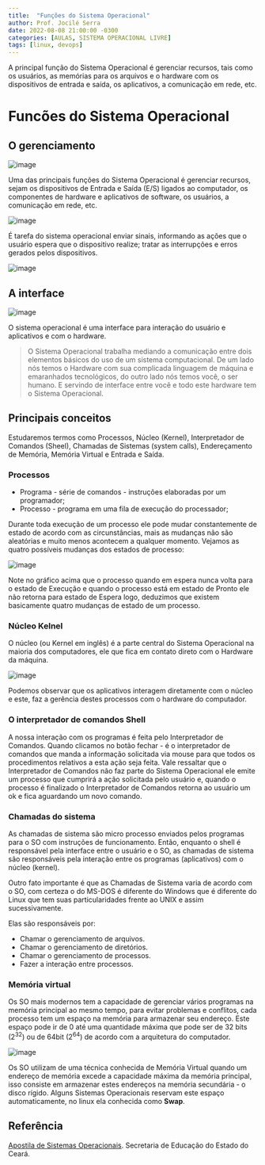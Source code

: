 ```yaml
---
title:  "Funções do Sistema Operacional"
author: Prof. Jocilé Serra
date: 2022-08-08 21:00:00 -0300
categories: [AULAS, SISTEMA OPERACIONAL LIVRE]
tags: [linux, devops]
---
```

A principal função do Sistema Operacional é gerenciar recursos, tais como os usuários, as memórias para os arquivos e o hardware com os dispositivos de entrada e saída, os aplicativos, a comunicação em rede, etc.

# Funcões do Sistema Operacional

## O gerenciamento

![image](https://user-images.githubusercontent.com/45495068/183531771-86061c26-bf4a-4492-acf0-02bd18aee5ae.png)

Uma das principais funções do Sistema Operacional é gerenciar recursos, sejam os dispositivos de Entrada e Saída (E/S) ligados ao computador, os componentes de hardware e aplicativos de software, os usuários, a comunicação em rede, etc.

![image](https://user-images.githubusercontent.com/45495068/183531930-5ce5d8f8-7505-480f-8e48-35b88a205f9b.png)

É tarefa do sistema operacional enviar sinais, informando as ações que o usuário espera que o dispositivo realize; tratar as interrupções e erros gerados pelos dispositivos.

![image](https://user-images.githubusercontent.com/45495068/183532150-1f34cbca-37f5-4bb3-8f99-1d29a6b0f4aa.png)

## A interface

![image](https://user-images.githubusercontent.com/45495068/183532877-5e14240c-9017-4737-b89e-e7163bc9bc1d.png)

O sistema operacional é uma interface para interação do usuário e aplicativos e com o hardware.

> O Sistema Operacional trabalha mediando a comunicação entre dois elementos básicos do uso de um sistema computacional. De um lado nós temos o Hardware com sua complicada linguagem de máquina e emaranhados tecnológicos, do outro lado nós temos você, o ser humano. E servindo de interface entre você e todo este hardware tem o Sistema Operacional.

## Principais conceitos

Estudaremos termos como Processos, Núcleo (Kernel), Interpretador de Comandos (Sheel), Chamadas de Sistemas (system calls), Endereçamento de Memória, Memória Virtual e Entrada e Saída.


### Processos

* Programa - série de comandos - instruções elaboradas por um programador;
* Processo - programa em uma fila de execução do processador;

Durante toda execução de um processo ele pode mudar constantemente de estado de acordo com as circunstâncias, mais as mudanças não são aleatórias e muito menos acontecem a qualquer momento. Vejamos as quatro possíveis mudanças dos estados de processo:

![image](https://user-images.githubusercontent.com/45495068/183533695-76682171-1eee-4d64-903d-cf8c7c961010.png)

Note no gráfico acima que o processo quando em espera nunca volta para o estado de Execução e quando o processo está em estado de Pronto ele não retorna para estado de Espera logo, deduzimos que existem basicamente quatro mudanças de estado de um processo.

### Núcleo Kelnel

O núcleo (ou Kernel em inglês) é a parte central do Sistema Operacional na maioria dos computadores, ele que fica em contato direto com o Hardware da máquina.

![image](https://user-images.githubusercontent.com/45495068/183534041-6f0b2dae-19dc-486b-b1cf-aece511461d1.png)

Podemos observar que os aplicativos interagem diretamente com o núcleo e este, faz a gerência destes processos com o hardware do computador.

### O interpretador de comandos Shell

A nossa interação com os programas é feita pelo Interpretador de Comandos. Quando clicamos no botão fechar - é o interpretador de comandos que manda a informação solicitada via mouse para que todos os procedimentos relativos a esta ação seja feita.
Vale ressaltar que o Interpretador de Comandos não faz parte do Sistema Operacional ele emite um processo que cumprirá a ação solicitada pelo usuário e, quando o processo é finalizado o Interpretador de Comandos retorna ao usuário um ok e fica aguardando um novo comando.

### Chamadas do sistema

As chamadas de sistema são micro processo enviados pelos programas para o SO com instruções de funcionamento. Então, enquanto o shell é responsável pela interface entre o usuário e o SO, as chamadas de sistema são responsáveis pela interação entre os programas (aplicativos) com o núcleo (kernel).

Outro fato importante é que as Chamadas de Sistema varia de acordo com o SO, com certeza o do MS-DOS é diferente do Windows que é diferente do Linux que tem suas particularidades frente ao UNIX e assim sucessivamente.

Elas são responsáveis por:
- Chamar o gerenciamento de arquivos.
- Chamar o gerenciamento de diretórios.
- Chamar o gerenciamento de processos.
- Fazer a interação entre processos.

### Memória virtual

Os SO mais modernos tem a capacidade de gerenciar vários programas na memória principal ao mesmo tempo, para evitar problemas e conflitos, cada processo tem um espaço na memória para armazenar seu endereço. Este espaço pode ir de 0 até uma quantidade máxima que pode ser de 32 bits (2<sup>32</sup>) ou de 64bit (2<sup>64</sup>) de acordo com a arquitetura do computador.

![image](https://user-images.githubusercontent.com/45495068/183538423-c41d4747-e8e7-43a5-9c3b-f292f32f4c18.png)

Os SO utilizam de uma técnica conhecida de Memória Virtual quando um endereço de memória excede a capacidade máxima da memória
principal, isso consiste em armazenar estes endereços na memória secundária - o disco rígido. Alguns Sistemas Operacionais
reservam este espaço automaticamente, no linux ela conhecida como **Swap**.


## Referência

[Apostila de Sistemas Operacionais](https://educacaoprofissional.seduc.ce.gov.br/images/material_didatico/redes_de_computadores/redes_de_computadores_sistemas_operacionais.pdf). Secretaria de Educação do Estado do Ceará.